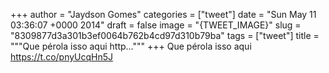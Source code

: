 
+++
author = "Jaydson Gomes"
categories = ["tweet"]
date = "Sun May 11 03:36:07 +0000 2014"
draft = false
image = "{TWEET_IMAGE}"
slug = "8309877d3a301b3ef0064b762b4cd97d310b79ba"
tags = ["tweet"]
title = """Que pérola isso aqui http..."""
+++
Que pérola isso aqui https://t.co/pnyUcqHn5J
